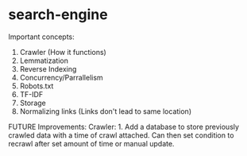 # search-engine

Important concepts:
1. Crawler (How it functions)
2. Lemmatization
3. Reverse Indexing
4. Concurrency/Parrallelism
5. Robots.txt
6. TF-IDF
7. Storage
8. Normalizing links (Links don't lead to same location)



FUTURE Improvements:
    Crawler:
        1. Add a database to store previously crawled data with a time of crawl attached. Can then set condition to recrawl
            after set amount of time or manual update.
